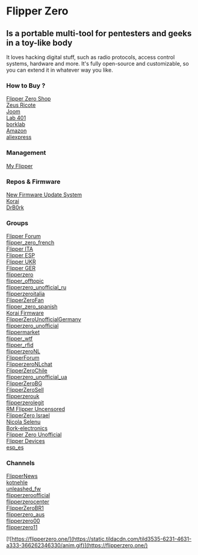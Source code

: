#  Flipper Zero
## Is a portable multi-tool for pentesters and geeks in a toy-like body

It loves hacking digital stuff, such as radio protocols, access control systems, hardware and more. It's fully open-source and customizable, so you can extend it in whatever way you like.

### How to Buy ?

[Flipper Zero Shop](https://shop.flipperzero.one/)\
[Zeus Ricote](https://zeusricote.com)\
[Joom](https://www.joom.com/en/search/f.brand.tree.631727d3aaa834db2f503a5b)\
[Lab 401](https://lab401.com/)\
[borklab](https://www.borklab.com/)\
[Amazon](https://www.amazon.com/s?k=Flipper-Zero)\
[aliexpress](https://www.aliexpress.com/w/wholesale-flipper-zero-original.html?catId=0&initiative_id=AS_20221216022722&SearchText=flipper%2Bzero%2Boriginal&spm=a2g0o.productlist.1000002.0&dida=y)

### Management

[My Flipper](https://lab.flipper.net/)

### Repos & Firmware
[New Firmware Update System](https://blog.flipperzero.one/new-firmware-update-system/)\
[Korai](https://github.com/ankris812/Korai)\
[DrB0rk](https://github.com/DrB0rk/Flipper-Zero-Boards)

### Groups

[Flipper Forum](https://t.me/+2WVEOUkJ4Ho4ZDFi)\
[flipper_zero_french](https://t.me/flipper_zero_french)\
[Flipper ITA](https://t.me/+4YM7QfxxnpEwYzEy)\
[Flipper ESP](https://t.me/+VQUnlza-WbIxOThi)\
[Flipper UKR](https://t.me/+NRFfxqyLW-gyNzFi)\
[Flipper GER](https://t.me/+46NHyO3hhwQzZTgy)\
[flipperzero](https://t.me/flipperzero)\
[flipper_offtopic](https://t.me/flipper_offtopic)\
[flipperzero_unofficial_ru](https://t.me/flipperzero_unofficial_ru)\
[flipperzeroitalia](https://t.me/flipperzeroitalia)\
[FlipperZeroFan](https://t.me/FlipperZeroFan)\
[flipper_zero_spanish](https://t.me/flipper_zero_spanish)\
[Korai Firmware](https://t.me/+XI3ZKU1-cYEwMTU0)\
[FlipperZeroUnofficialGermany](https://t.me/FlipperZeroUnofficialGermany)\
[flipperzero_unofficial](https://t.me/flipperzero_unofficial)\
[flippermarket](https://t.me/flippermarket)\
[flipper_wtf](https://t.me/flipper_wtf)\
[flipper_rfid](https://t.me/flipper_rfid)\
[flipperzeroNL](https://t.me/flipperzeroNL)\
[FlipperForum](https://t.me/FlipperForum)\
[FlipperzeroNLchat](https://t.me/FlipperzeroNLchat)\
[FlipperZeroChile](https://t.me/FlipperZeroChile)\
[flipperzero_unofficial_ua](https://t.me/flipperzero_unofficial_ua)\
[FlipperZeroBG](https://t.me/FlipperZeroBG)\
[FlipperZeroSell](https://t.me/FlipperZeroSell)\
[flipperzerouk](https://t.me/flipperzerouk)\
[flipperzerolegit](https://t.me/flipperzerolegit)\
[RM Flipper Uncensored](https://discord.gg/Rq2px3td)\
[FlipperZero Israel](https://discord.gg/D6DqVzeP)\
[Nicola Selenu](https://discord.gg/FkEVbkhX)\
[Bork-electronics](https://discord.gg/AVAeRuQTN2)\
[Flipper Zero Unofficial](https://discord.unleashedflip.com)\
[Flipper Devices](https://flipperzero.one/)\
[esp_es](https://t.me/esp_es)






### Channels 

[FlipperNews](https://t.me/FlipperNews)\
[kotnehle](https://t.me/kotnehleb)\
[unleashed_fw](https://t.me/unleashed_fw)\
[flipperzeroofficial](https://t.me/flipperzeroofficial)\
[flipperzerocenter](https://t.me/flipperzerocenter)\
[FlipperZeroBR1](https://t.me/FlipperZeroBR1)\
[flipperzero_aus](https://t.me/flipperzero_aus)\
[flipperzero00](https://t.me/flipperzero00)\
[flipperzero11](https://t.me/flipperzero11)

[![https://flipperzero.one/](https://static.tildacdn.com/tild3535-6231-4631-a333-366262346330/anim.gif)](https://flipperzero.one/)
